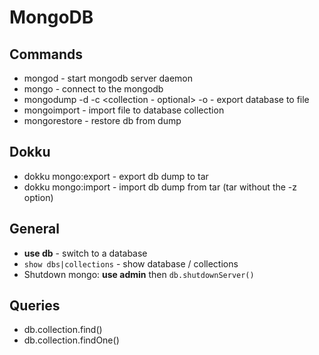 # MongoDB
## Commands
*   mongod - start mongodb server daemon
*   mongo - connect to the mongodb
*   mongodump -d <database> -c <collection - optional> -o <output-file> - export database to file
*   mongoimport - import file to database collection
*   mongorestore - restore db from dump

## Dokku
*   dokku mongo:export - export db dump to tar
*   dokku mongo:import - import db dump from tar (tar without the -z option)

## General
*   **use db** - switch to a database
*   `show dbs|collections` - show database / collections
*   Shutdown mongo: **use admin** then `db.shutdownServer()`

## Queries
*   db.collection.find()
*   db.collection.findOne()
